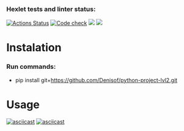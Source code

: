 ### Hexlet tests and linter status:
[![Actions Status](https://github.com/Denisof/python-project-lvl2/workflows/hexlet-check/badge.svg)](https://github.com/Denisof/python-project-lvl2/actions)
[![Code check](https://github.com/Denisof/python-project-lvl2/actions/workflows/github-action.yml/badge.svg)](https://github.com/Denisof/python-project-lvl2/actions/workflows/github-action.yml)
<a href="https://codeclimate.com/github/Denisof/python-project-lvl2/maintainability"><img src="https://api.codeclimate.com/v1/badges/3bc9bc2bfefbb84c2838/maintainability" /></a>
<a href="https://codeclimate.com/github/Denisof/python-project-lvl2/test_coverage"><img src="https://api.codeclimate.com/v1/badges/3bc9bc2bfefbb84c2838/test_coverage" /></a>

# Instalation
### Run commands:
* pip install git+https://github.com/Denisof/python-project-lvl2.git

# Usage
[![asciicast](https://asciinema.org/a/7e9qhNeIAos94oUPsLNPx6KY5.svg)](https://asciinema.org/a/7e9qhNeIAos94oUPsLNPx6KY5)
[![asciicast](https://asciinema.org/a/6a6dusu5W3tCvxa7m0tgu2Riu.svg)](https://asciinema.org/a/6a6dusu5W3tCvxa7m0tgu2Riu)